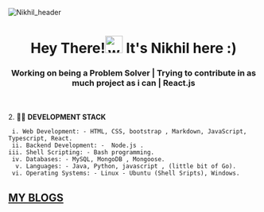 ![Nikhil_header](https://pbs.twimg.com/media/FontFrQaEAA2bDz?format=jpg&name=large)

<h1 align="center">Hey There!<img alt="wave" src="https://emojis.slackmojis.com/emojis/images/1588177020/8809/wave_hello.gif?1588177020" width="35"> It's Nikhil here :) </h1>
<h3 align="center">Working on being a Problem Solver | Trying to contribute in as much project as i can | React.js </h3>

<br><br> 2.  🧑‍💼 **DEVELOPMENT STACK**<br>

     i. Web Development: - HTML, CSS, bootstrap , Markdown, JavaScript, Typescript, React.
     ii. Backend Development: -  Node.js .               
    iii. Shell Scripting: - Bash programming.    
     iv. Databases: - MySQL, MongoDB , Mongoose.            
      v. Languages: - Java, Python, javascript , (little bit of Go).             
     vi. Operating Systems: - Linux - Ubuntu (Shell Sripts), Windows.

## [MY BLOGS ](https://sinhaniik.hashnode.dev)
